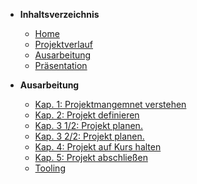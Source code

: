 ﻿* <b> Inhaltsverzeichnis </b>
  * [Home](/)
  * [Projektverlauf](/Projektverlauf/README.md)
  * [Ausarbeitung](/Ausarbeitung/README.md)
  * [Präsentation](Präsentation/ ":ignore title")  
  
* <b> Ausarbeitung </b>
  * [Kap. 1: Projektmangemnet verstehen](Ausarbeitung/Ausarbeitung_ChristianKrebel.md)
  * [Kap. 2: Projekt definieren](Ausarbeitung/Ausarbeitung_EugenKlat.md)
  * [Kap. 3 1/2: Projekt planen.](Ausarbeitung/Ausarbeitung_JulianWasilewski.md)
  * [Kap. 3 2/2: Projekt planen.](Ausarbeitung/Ausarbeitung_HannesRueffer.md)
  * [Kap. 4: Projekt auf Kurs halten](Ausarbeitung/Ausarbeitung_FlorianBuller.md)
  * [Kap. 5: Projekt abschließen](Ausarbeitung/Ausarbeitung_Kap5.md)
  * [Tooling](Ausarbeitung/Ausarbeitung_JonasAhrend.md)

  


